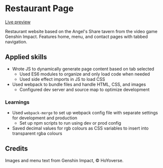# Restaurant Page

[Live preview](https://cyxlan.github.io/restaurant-page/)

Restaurant website based on the Angel's Share tavern from the video game Genshin Impact. Features home, menu, and contact pages with tabbed navigation.

## Applied skills
- Wrote JS to dynamically generate page content based on tab selected
	- Used ES6 modules to organize and only load code when needed
	- Used side effect imports in JS to load CSS
- Used webpack to bundle files and handle HTML, CSS, and images
	- Configured dev server and source map to optimize development

### Learnings
- Used `webpack-merge` to set up webpack config file with separate settings for development and production
	- Set up npm scripts to run using dev or prod config
- Saved decimal values for rgb colours as CSS variables to insert into transparent rgba colours

## Credits
Images and menu text from Genshin Impact, © HoYoverse.

